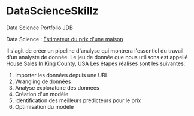 # DataScienceSkillz
Data Science Portfolio JDB

Data Science : [Estimateur du prix d'une maison](https://eu-gb.dataplatform.cloud.ibm.com/analytics/notebooks/v2/0f94a687-5dc6-4f02-a780-156551a81883/view?access_token=2aa872155574b7a31ac7f25f12949c495788e7b3ec437e38ddf025969b74250e)   

Il s'agit de créer un pipeline d'analyse qui montrera l'essentiel du travail d'un analyste de donnée. Le jeu de donnée que nous utilisons est appellé [House Sales In King County, USA](https://www.kaggle.com/harlfoxem/housesalesprediction) Les étapes réalisés sont les suivantes:

1. Importer les données depuis une URL
2. Wrangling de données
3. Analyse exploratoire des données
4. Création d'un modèle
5. Identification des meilleurs prédicteurs pour le prix
6. Optimisation du modèle
